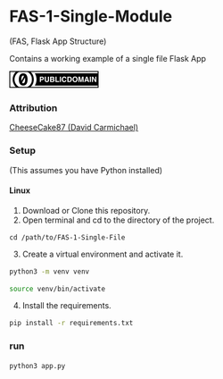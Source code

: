 # FAS-1-Single-Module
(FAS, Flask App Structure)

Contains a working example of a single file Flask App

![](https://github.com/creativecommons/cc-assets/blob/main/license_badges/small/cc_zero.svg)

### Attribution

[CheeseCake87 (David Carmichael)](https://github.com/CheeseCake87)

### Setup

(This assumes you have Python installed)

#### Linux

1. Download or Clone this repository.
2. Open terminal and cd to the directory of the project.

```text
cd /path/to/FAS-1-Single-File
```

3. Create a virtual environment and activate it.

```bash
python3 -m venv venv
```

```bash
source venv/bin/activate
```

4. Install the requirements.

```bash
pip install -r requirements.txt
```

### run

```bash
python3 app.py
```

